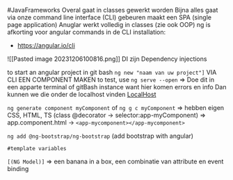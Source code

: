 #JavaFrameworks 
Overal gaat in classes gewerkt worden
Bijna alles gaat via onze command line interface (CLI) gebeuren
maakt een SPA (single page application)
Anuglar werkt volledig in classes (zie ook OOP)
ng is afkorting voor angular commands in de CLI
installation:
- https://angular.io/cli

![[Pasted image 20231206100816.png]]
DI zijn Dependency injections

to start an angular project in git bash
`ng new "naam van uw project"]`
VIA CLI EEN COMPONENT MAKEN
to test, use `ng serve --open` => Doe dit in een apparte terminal of gitBash instance want hier komen errors en info
Dan kunnen we die onder de localhost vinden
[LocalHost](http://localhost:4200/)

`ng generate component myComponent` of `ng g c myComponent`
=> hebben eigen CSS, HTML, TS (class @decorator -> selector:app-myComponent)
=> app.component.html -> `<app-mycomponent></app-mycomponent>`

`ng add @ng-bootstrap/ng-bootstrap` (add bootstrap with angular) 

`#template variables`

`[(NG Model)]` => een banana in a box, een combinatie van attribute en event binding